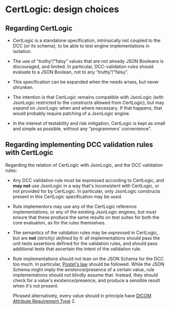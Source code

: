# CertLogic: design choices


## Regarding CertLogic

* CertLogic is a standalone specification, intrinsically not coupled to the DCC (or its schema), to be able to test engine implementations in isolation.

* The use of “truthy”/“falsy” values that are not already JSON Booleans is discouraged, and limited.
  In particular, DCC-validation rules should evaluate to a JSON Boolean, not to any “truthy”/“falsy”.

* This specification can be expanded when the needs arises, but never shrunken.

* The intention is that CertLogic remains compatible with JsonLogic (with JsonLogic restricted to the constructs allowed from CertLogic), but may _expand_ on JsonLogic when and where necessary.
  If that happens, that would probably require patching of a JsonLogic engine.

* In the interest of testability and risk mitigation, CertLogic is kept as small and simple as possible, without any “programmers' convenience”.


## Regarding implementing DCC validation rules with CertLogic

Regarding the relation of CertLogic with JsonLogic, and the DCC validation rules:

* Any DCC validation rule must be expressed according to CertLogic, and **may not** use JsonLogic in a way that's inconsistent with CertLogic, or not provided for by CertLogic.
  In particular, only JsonLogic constructs present in this CertLogic specification may be used.

* Rule implementors may use any of the CertLogic reference implementations, or any of the existing JsonLogic engines, but *must* ensure that these produce the same results on test suites for both the core evaluation, as for the rules themselves.

* The semantics of the validation rules may be _expressed_ in CertLogic, but are **not** (strictly) _defined_ by it: all implementations should pass the unit tests assertions defined for the validation rules, and should pass additional tests that ascertain the intent of the validation rule.

* Rule implementations should not lean on the JSON Schema for the DCC too much.
  In particular, [Postel's law](https://en.wikipedia.org/wiki/Robustness_principle) should be followed.
  While the JSON Schema might imply the existence/presence of a certain value, rule implementations should not blindly assume that.
  Instead, they should check for a value's existence/presence, and produce a sensible result when it's not present.

  Phrased alternatively, every value should in principle have [DICOM Attribute Requirement Type](http://dicomlookup.com/type.asp) 2. 


